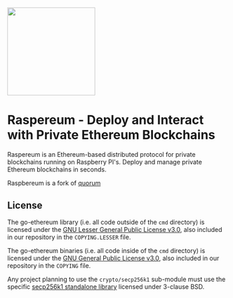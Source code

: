 # <img src="https://github.com/Maikaru-Sensei/Raspereum/assets/23616275/6c36369f-2367-420f-9ff1-c62dfd62fb40" width="200" height="200"/>

# Raspereum - Deploy and Interact with Private Ethereum Blockchains
Raspereum is an Ethereum-based distributed protocol for private blockchains running on Raspberry PI's.
Deploy and manage private Ethereum blockchains in seconds.

Raspbereum is a fork of [quorum](https://github.com/Consensys/quorum)

## License

The go-ethereum library (i.e. all code outside of the `cmd` directory) is licensed under the
[GNU Lesser General Public License v3.0](https://www.gnu.org/licenses/lgpl-3.0.en.html), also
included in our repository in the `COPYING.LESSER` file.

The go-ethereum binaries (i.e. all code inside of the `cmd` directory) is licensed under the
[GNU General Public License v3.0](https://www.gnu.org/licenses/gpl-3.0.en.html), also included
in our repository in the `COPYING` file.

Any project planning to use the `crypto/secp256k1` sub-module must use the specific [secp256k1 standalone library](https://github.com/ConsenSys/goquorum-crypto-secp256k1) licensed under 3-clause BSD.
